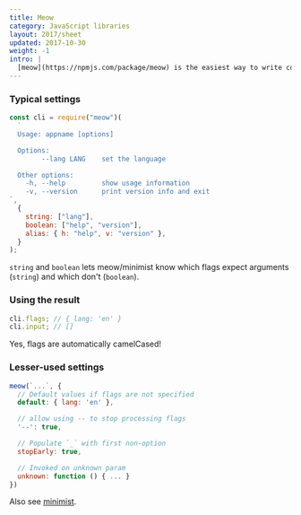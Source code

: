 ```yaml
---
title: Meow
category: JavaScript libraries
layout: 2017/sheet
updated: 2017-10-30
weight: -1
intro: |
  [meow](https://npmjs.com/package/meow) is the easiest way to write command line apps for Node.js.
---
```


### Typical settings

```js
const cli = require("meow")(
  `
  Usage: appname [options]

  Options:
        --lang LANG    set the language

  Other options:
    -h, --help         show usage information
    -v, --version      print version info and exit
`,
  {
    string: ["lang"],
    boolean: ["help", "version"],
    alias: { h: "help", v: "version" },
  }
);
```

`string` and `boolean` lets meow/minimist know which flags expect arguments (`string`) and which don't (`boolean`).

### Using the result

```js
cli.flags; // { lang: 'en' }
cli.input; // []
```

Yes, flags are automatically camelCased!

### Lesser-used settings

```js
meow(`...`, {
  // Default values if flags are not specified
  default: { lang: 'en' },

  // allow using -- to stop processing flags
  '--': true,

  // Populate `_` with first non-option
  stopEarly: true,

  // Invoked on unknown param
  unknown: function () { ... }
})
```

Also see [minimist](minimist.html).
